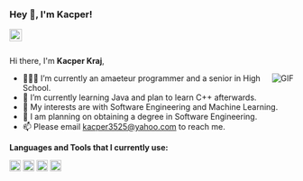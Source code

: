 ### Hey 👋, I'm Kacper!

<a href="https://twitter.com/R6Kacper">
  <img align="left" alt="My Twitter!" width="22px" src="https://www.iconpacks.net/icons/2/free-twitter-logo-icon-2429-thumb.png" />
</a>




<br />
<br />

Hi there, I'm **Kacper Kraj**, 

  <img align="right" alt="GIF" src="https://media1.giphy.com/media/f6hnhHkks8bk4jwjh3/giphy.gif" />



- 👨🏽‍💻 I’m currently an amaeteur programmer and a senior in High School.
- 🌱 I’m currently learning Java and plan to learn C++ afterwards.
- 🤔 My interests are with Software Engineering and Machine Learning.
- 💼 I am planning on obtaining a degree in Software Engineering.
- 📫 Please email kacper3525@yahoo.com to reach me.


**Languages and Tools that I currently use:**  

<code><img height="20" src="https://www.freepnglogos.com/uploads/html5-logo-png/html5-logo-html-logo-0.png"></code>
<code><img height="20" src="https://1000logos.net/wp-content/uploads/2020/09/Java-Logo.png"></code>
<code><img height="20" src="https://upload.wikimedia.org/wikipedia/commons/thumb/9/99/Unofficial_JavaScript_logo_2.svg/480px-Unofficial_JavaScript_logo_2.svg.png"></code>
<code><img height="20" src="https://upload.wikimedia.org/wikipedia/commons/thumb/d/d5/CSS3_logo_and_wordmark.svg/1452px-CSS3_logo_and_wordmark.svg.png"></code>
